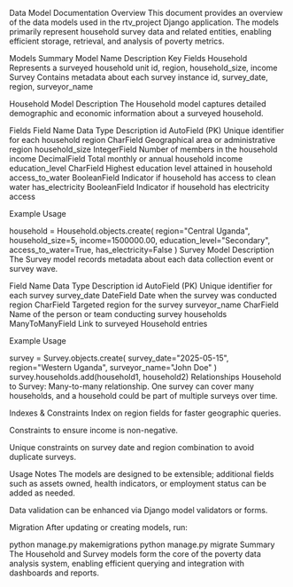 Data Model Documentation
Overview
This document provides an overview of the data models used in the rtv_project Django application. The models primarily represent household survey data and related entities, enabling efficient storage, retrieval, and analysis of poverty metrics.

Models Summary
Model Name	Description	Key Fields
Household	Represents a surveyed household unit	id, region, household_size, income
Survey	Contains metadata about each survey instance	id, survey_date, region, surveyor_name

Household Model
Description
The Household model captures detailed demographic and economic information about a surveyed household.

Fields
Field Name	Data Type	Description
id	AutoField (PK)	Unique identifier for each household
region	CharField	Geographical area or administrative region
household_size	IntegerField	Number of members in the household
income	DecimalField	Total monthly or annual household income
education_level	CharField	Highest education level attained in household
access_to_water	BooleanField	Indicator if household has access to clean water
has_electricity	BooleanField	Indicator if household has electricity access

Example Usage

household = Household.objects.create(
    region="Central Uganda",
    household_size=5,
    income=1500000.00,
    education_level="Secondary",
    access_to_water=True,
    has_electricity=False
)
Survey Model
Description
The Survey model records metadata about each data collection event or survey wave.

Field Name	Data Type	Description
id	AutoField (PK)	Unique identifier for each survey
survey_date	DateField	Date when the survey was conducted
region	CharField	Targeted region for the survey
surveyor_name	CharField	Name of the person or team conducting survey
households	ManyToManyField	Link to surveyed Household entries

Example Usage

survey = Survey.objects.create(
    survey_date="2025-05-15",
    region="Western Uganda",
    surveyor_name="John Doe"
)
survey.households.add(household1, household2)
Relationships
Household to Survey: Many-to-many relationship. One survey can cover many households, and a household could be part of multiple surveys over time.

Indexes & Constraints
Index on region fields for faster geographic queries.

Constraints to ensure income is non-negative.

Unique constraints on survey date and region combination to avoid duplicate surveys.

Usage Notes
The models are designed to be extensible; additional fields such as assets owned, health indicators, or employment status can be added as needed.

Data validation can be enhanced via Django model validators or forms.

Migration
After updating or creating models, run:


python manage.py makemigrations
python manage.py migrate
Summary
The Household and Survey models form the core of the poverty data analysis system, enabling efficient querying and integration with dashboards and reports.